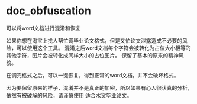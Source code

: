 # doc_obfuscation
可以将word文档进行混淆和恢复

如果你想在淘宝上找人帮忙调毕业论文格式，但是又怕论文泄露造成不必要的风险，可以使用这个工具。
混淆之后word文档每个字符会被转化为占位大小相等的其他字符，图片会被转化成同样大小的占位图片。
保留了基本的原来的精神风貌。

在调完格式之后，可以一键恢复，得到正常的word文档，并不会破坏格式。

因为要保留原来的样子，混淆并不是真正的加密，所以如果有心人很认真的分析，依然有被破解的风险，请谨慎使用
适合水货毕业论文。
